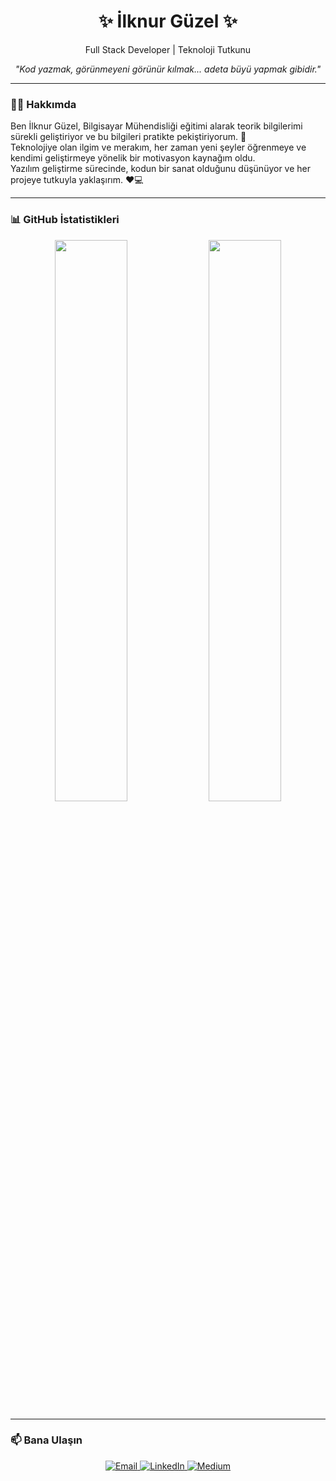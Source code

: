 <h1 align="center">✨ İlknur Güzel ✨</h1>

<p align="center">
  Full Stack Developer | Teknoloji Tutkunu
</p>

<p align="center">
  <i>"Kod yazmak, görünmeyeni görünür kılmak... adeta büyü yapmak gibidir."</i>
</p>

---

### 👩‍💻 Hakkımda

Ben İlknur Güzel, Bilgisayar Mühendisliği eğitimi alarak teorik bilgilerimi sürekli geliştiriyor ve bu bilgileri pratikte pekiştiriyorum. 🚀  
Teknolojiye olan ilgim ve merakım, her zaman yeni şeyler öğrenmeye ve kendimi geliştirmeye yönelik bir motivasyon kaynağım oldu.  
Yazılım geliştirme sürecinde, kodun bir sanat olduğunu düşünüyor ve her projeye tutkuyla yaklaşırım. ❤️💻

---

### 📊 GitHub İstatistikleri

<p align="center">
  <img src="https://github-readme-stats.vercel.app/api?username=ilknrgzll&show_icons=true&theme=github_dark" width="48%"/>
  <img src="https://github-readme-stats.vercel.app/api/top-langs/?username=ilknrgzll&layout=compact&theme=radical&hide_title=true&langs_count=6" width="48%"/>
</p>

---

### 📫 Bana Ulaşın

<p align="center">
  <a href="mailto:ilknrgzl99@gmail.com">
    <img alt="Email" src="https://img.shields.io/badge/-Email-red?style=flat&logo=gmail&logoColor=white">
  </a>
  <a href="https://www.linkedin.com/in/ilknrgzl/">
    <img alt="LinkedIn" src="https://img.shields.io/badge/-LinkedIn-blue?style=flat&logo=linkedin">
  </a>
  <a href="https://medium.com/@ilknrgzl">
    <img alt="Medium" src="https://img.shields.io/badge/-Medium-black?style=flat&logo=medium">
  </a>
</p>
